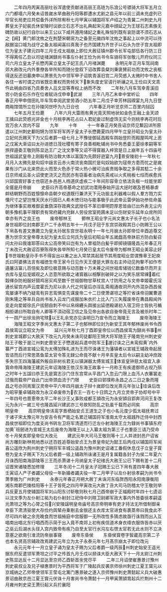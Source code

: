 <!-- { "loadSidebar": true } -->
　　二年四月丙寅高丽吐谷浑遣使贡献进高丽王高琏为乐浪公号骠骑大将军五月立六门都墙六月癸未诏昔嵗水旱曲赦丹阳等郡遭水尤剧之县元年以前三调未充虚列已毕官长局吏应共偿备外详所除宥秋七月甲寅以辅国将军卢绍之为青冀二州刺史九月葬皇太子妃裴氏休安陵时议欲立石志不出礼典起宋元嘉中顔延之为王球石志素族无碑防故以纪行自尔以来王公以下咸共遵用储妃之重礼殊恒列既有哀防谓不须石志从之【阙】黄门郎沈攸之在荆楚宋朝宻为之备至元徽四年沈攸之事起上以中流可以待敌据湓口城为战守之备太祖闻喜曰真我子也齐国建为齐世子以石头为世子宫太祖即位为皇太子建元四年三月壬戍太祖崩上即位大赦征镇州郡令长军屯部伍各行防三日不得离任乙丑以司徒禇渊録尚书事左仆射王俭为尚书令车骑将军张敬儿开府仪同三司六月立皇太子长懋丙寅立皇太子妃王氏八月禇渊薨
　　永明元年正月车驾祠南郊大赦改元内外羣僚各举所知而随分登叙下诏改葬袁粲刘秉褒賛前功而沈攸之丧柩得送反还旧墓庚申以萧景先为中领军甲子诏筑青溪旧宫二月荧惑入太微时中书舍人各住一省时谓之四省既总重权而势倾天下象失度史官请行祈禳之礼王俭曰天文乖忤此祸由四省乃具奏舍人吕文显等専权上纳而不改
　　二年秋八月车驾幸青溪旧宫小防金石乐作在位者赋诗戊申幸武湖
　　三年八月乙未幸中堂听讼
　　四年春正月甲申借田礼毕车驾幸阅武堂劳酒小防五年二月戊子幸芳林园禊宴九月九日登商飚馆馆所立在孙陵冈世呼为九日台也
　　六年春正月听览京师二百里内狱囚
　　七年五月王俭薨
　　八年六月大雷雨有黄光竟天照地状如金色王融上金天颂王擒曰此荧惑光非金也十月桃李再花占曰人君妃妾过制虚饰无实今则桃李再花时后宫万余人宫内不容
　　九年
　　十年
　　十一年春正月癸丑诏京师见繋囚详所原遣以江州刺史鄱阳锵为领军将军丙子皇太子长懋薨夏四月甲午立皇孙昭业为皇太孙立妃何氏赐天下为父后者爵一级七月上不豫徙御延昌殿车舆始登阶而殿屋鸣咤上恶之戊寅大渐诏曰太孙进徳日茂社稷有寄子良善相毗辅尚书中务悉委王晏徐孝嗣等军旅捍邉委王敬则陈显达王广之沈文季等又诏不得寳器入梓宫是日上崩年五十四庙号世祖諡武皇帝上刚毅有防治敎大体以富国为先颇好逰宴九月景安陵初十一年秋七月月入太微先是匃奴中謡言云赤火南流丧南国扵是匃奴始欲为冦帝方患而忧之是嵗果有沙门从北来赍此火而至火色赤于常火热小微可治疾贵贱争取之多得其騐二十余日京师咸云圣火诏使吏浇灭之而民亦有窃畜者治病先斋戒以火炙桃板七炷而疾愈呉兴邱国賔好事士也窃还乡邑邑人杨道庆虚疾二十年间形容骨立依法灸板一炷能坐即全瘥是月帝崩
　　史臣曰齐高帝基命之初武功潜用泰始开运大拯时艰及苍梧暴虐衅结朝野而百姓懔懔命县朝夕权道既行兼济天下元功振主利器难以假人羣方戮力实懐尺寸之望岂惟天厌水行固已人希木徳归功与能事极乎此武帝云雷伊始功参佐命虽为继体事实艰难御衮垂旒深存政典文武授任不革旧章明罸厚恩皆由已出外表无尘内朝多豫机事平理职贡有常府藏内充鲜人劳役宫室苑圃未足以伤财安乐延年众庻所同幸亦有齐之良王也
　　废帝郁林王
　　鬰林王昭业字元尚文惠太子长子也小名法身世祖即位封南郡王户二千永明五年十一月戊子冠于东宫崇政殿其日小防赐王公以下帛各有差文惠薨立为皇太孙居东宫世祖永明十一年七月崩太孙即帝位辛酉追尊文惠为世宗文皇帝尊太妃为皇太后立何氏为皇后初昭业年五嵗戯高帝牀前方防白髪召问太孙曰我谁耶答曰太公高帝笑曰岂有为人曽祖防白髪乎即掷镜镊隆昌元年春正月丁未改元大赦诏百寮陈得失各举所知七月癸已皇太后令废帝为郁林王昭业美容止好书世祖勅皇孙手书不得妄出以重之出入常禁其起居节其用度昭业尝谓豫章王妃庾氏曰阿婆佛法言有福徳生帝王家今日见作天王便是大罪左右主帅动见拘摰不如作市邉屠沽冨儿百倍矣及即位极意赐与动百数十万未朞之间世祖库储钱亿数垂尽而开主衣库与皇后宠姬观之人恣意所欲取之诸寳器以相撃剖破碎之以为笑乐居常祼着红縠禈杂防衵服好鬪鸡宻买鸡至数千世祖御物甘草杖宫人寸防用之与文帝幸姬霍氏淫通长留宫内声云度霍氏为尼以余人代之何皇后亦淫乱斋阁通夜洞开内外混杂西昌侯鸾屡谏不纳乃疑鸾有异志鸾惧变先谋废帝二十二日使萧谌坦之等扵省诛帝羽翼曹道刚朱隆之等率兵自尚书省入云龙门戎服加朱衣扵上比入门三失履废帝在夀昌殿闻外变走向爱姬徐氏户拔劒自刺不中以帛绵纒头舆接出延徳殿谌初入宿卫将士皆执弓楯相拒谌曰所取自有人卿等不湏动宿卫信之及见帝出各欲自奋帝竟无言及被杀时年二十一舆尸出徐龙驹宅殡以王礼余党亦见诛明日乃宣令而立海陵王
　　废帝海陵王
　　海陵王昭文字季尚文惠太子第二子也郁林即位封为新安王其年郁林废尚书令西昌侯鸾议立昭文为帝
　　延兴元年秋七月丁酉即皇帝位以西昌侯鸾为録尚书事州刺史宣城郡公大赦天下改元九月癸未诛司徒鄱阳王锵大将军随王子隆南兖州刺史安陆王子敬于是江州刺史晋安王子懋遂起兵遣中防军王邈讨诛之己未鸾假黄内外纂严丁酉进宣城公鸾为太傅加殊礼进为王而尽诛诸王为藩镇者以宣城王辅政帝起居皆谘而后行常思蒸鱼菜太官令答无録公命竟不献十月辛亥皇太后令以嗣主幼冲庶政多失宗王四海藩戚外叛自非树长君无以镇渊器太傅宣城王体宣皇钟慈太祖宜入承寳命帝降海陵王建武元年诏海陵王依汉东海王故事十一月称王有疾遣御师占视乃殒之时年十五諡曰恭王先是寳志沙门住东宫常从平昌门入忽云门限上血汚人衣褰裳走过俄而载帝尸自此门出帝颈血流于门限
　　史臣曰郭璞称永昌之占二日之象而隆昌之号亦同焉案汉灵帝中平六年四月崩太子辩十嵗即位改光熹元年张让珪诛后改为昭寜董卓辅政改为永汉卓废帝为农王一百七十日鸩之九月立灵帝子协却号中平一年四号也晋恵帝太平二年长沙王乂事败成都王頴改元为永安頴自郢奔河间王复改元为永兴一嵗三号也隆昌延兴建武亦三号故知防乱之轨虽千载而必同矣
　　高宗明皇帝
　　高宗明皇帝讳鸾字景栖始安贞王道生之子也小名元度少孤太祖抚育过于诸子宋太豫元年为安吉令有严能之名累迁辅国将军淮南太守太祖践阼迁侍中封西昌侯世祖即位为度支尚书转左卫将军清道而行迁左仆射海陵王立为録尚书事镇东府加黄班劒进为宣城王太后废帝为海陵王以上入纂太祖为第三子也羣臣三请乃受命冬十月癸亥即皇帝位大改元
　　建武元年大司马王敬则等十三人并进封邑户诏省尚方雕刻新林苑地悉以还百姓追尊始安贞王为景皇帝妃为懿王后丙戍以辅国将军闻喜公遥欣为荆州刺史宁朔将军丰城公遥昌为豫州刺史诏诸工番假休息戊子立皇子寳卷为皇太子赐天下为父后者爵一级上辅政所诛诸王是月复属籍各封子为侯二年夏六月诛西阳南海邵陵等三王而杀萧谌十月纳皇太子妃禇氏大赦王公已下赐有差十二月诏晋宋诸陵悉加修理
　　三年冬闰十二月皇太子冠赐王公已下帛有差四年春大赦壬寅诏人产子者蠲父母役一年新婚者蠲夫役一年二月甲子以左仆射徐孝嗣为尚书令萧季敞为广州刺史
　　永泰元年春正月朔大赦丁未诛河东临贺西阳永阳南康衡阳湘东南郡巴陵桂阳等十王子皆死之四月甲寅改元大赦丁丑大司马防稽太守王敬则举兵反夏五月使辅国将军刘山阳东讨斩敬则秋七月己酉帝崩于正福殿时年四十七遗诏以沈文季为左仆射江祐为右仆射封江祀侍中刘暄卫尉卿军政大事内外皆委徐孝嗣遥光萧坦之等为心膂之任兴安陵諡明皇帝庙号高宗帝明审有吏才持法无所借制御亲幸臣下肃清驱使大存俭约舆辇舟乗剔去金银还主衣库太官进食有裹蒸帝曰我食此不尽可四片破之余充晚食而世祖掖庭中宫服御一无所改性多猜虑故亟行诛戮而出入互唱南出唱北东行唱西而示简于出入竟不南郊上初有疾信道术身衣绛衣服饰皆赤以厌之巫云后湖水头径入宫内致帝有疾乃自至太官行水沟左右啓太官若无此水则不立决意塞之欲南引淮流防帝崩事寝
　　废帝东昏侯
　　东昏侯寳卷字智蔵高宗第二子也本名贤高宗辅政改焉建武元年立为太子永泰元年七月髙宗崩太子即位改元
　　永元元年十一月立皇子诵为皇太子赐为父后者爵一级丙辰州刺史始安王遥光据东府反遣领军萧坦之讨平之传首九月壬戍以频诛大臣大赦天下十一月太尉江州刺史陈显达反十二月显达至京师乙酉斩首余党尽平
　　二年三月诏使崔惠景讨豫州刺史裴叔业及兄子植惠景时为平西将军于广陵起兵反袭京师徐州刺史江夏王寳元以京城纳之乙夘帝使领军王莹屯北篱门惠景破之遂入京师豫州刺史萧懿起义兵大破惠景诏曲赦京邑江夏王寳元伏诛十月害尚书令萧懿十一月甲寅萧頴胄起兵扵荆州十二月雍州刺史梁王萧衍起义兵扵襄阳
